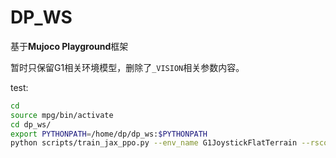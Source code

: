 # DP_WS

基于**Mujoco Playground**框架

暂时只保留G1相关环境模型，删除了`_VISION`相关参数内容。



test:

```bash
cd
source mpg/bin/activate
cd dp_ws/
export PYTHONPATH=/home/dp/dp_ws:$PYTHONPATH
python scripts/train_jax_ppo.py --env_name G1JoystickFlatTerrain --rscope_envs 16 --run_evals=False --deterministic_rscope=True
```

